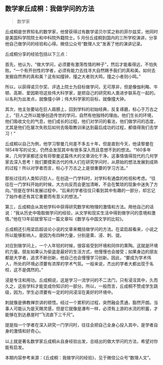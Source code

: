 ## 数学家丘成桐：我做学问的方法

> 数学家

丘成桐是世界知名的数学家，他曾获得过有数学诺贝尔奖之称的菲尔兹奖，他同时是美国科学院院士和中科院外籍院士。5 月份丘成桐到国内的三所学校演讲，分享他自己做学问的经验和心得。微信公众号“数理人文”发表了他的演讲记录。

丘成桐分享的经验包括以下三点：

首先，他认为，“做大学问，必须要有激荡性情的种子”，然后才能看得远，不怕失败。“一个有开创性的学者，必须有能力去找寻大自然赐予我们的真和美。如何去发掘自然界的真和美？这有如撞钟，撞之大者则大鸣，撞之小者则小鸣。”

所以，以获得诺贝尔奖、评选上院士为目标做学问，无可厚非，但是像伽利略、牛顿、高斯、爱因斯坦这些伟大科学家，是把自己的研究和人类进步联系在一起的。以名利为出发点，就像撞小钟；伟大科学家的目标，就像撞大钟。

其次，他主张要站在巨人肩膀上，回到学科的初始经典，反复琢磨，标心于万古之上，“巨人之所以能够创造传世的学问，自然有他独特的理由。他们生长的环境，他们吸收文化的气息，他们成长的过程，他们对学问的看法，他们做学问的态度，尤其是他们在屡次失败后如何去吸取教训来达到最后成功的过程，都值得我们去学习！”

丘成桐以自己为例，他学习黎曼几何差不多五十年，但是直到今天，他读黎曼在1854年写的论文，仍然会发现其中有很多深入而且意想不到的想法。“160多年来，几何学家都还没有将黎曼这篇伟大的文章消化干净。这事情值得现代的几何学家去深入思考！我们要摸索古代的伟人们在研究学问时，从原始的想法发展到成熟的过程！所以对学者而言，标心于万古之上是很重要的学习方法。”

那些过往的人类知识巨人，在创造一门学科时，对学科有通盘的检视和考虑。“往往在一门学科开始的时候，大方向反而会更加清晰，不会在繁琐的现象中迷失了方向。”但是在学科发展过程中，“后来的学者往往只看到其中有趣的一部分，却忘记了始作者还有其它重要而有意义的想法。”

第三，丘成桐会从其他学科中获得研究数学和物理的激情和方法。用他自己的话说：“我从历史中吸取做学问的经验，从文学和现实生活中得到做学问的意境和激情。”他在13年前就曾写过一篇文章叫《数学与中国文学的比较》。

丘成桐还引用梁启超谈论小说的文章来概括做学问的方法。在梁启超看来，小说之所以能够影响人，是因为有四种力量，分别是熏、浸、刺、提。

对应到做学问上，一个人年轻的时候，很容易受到环境和同伴的熏陶。这就是环境的力量。朋友如果认为偷盗是最好的生活方式，他慢慢也会接受；如果身边的朋友都是大学者，追求不断创新，他自己也会慢慢学习创新。因此，“要成为学术伟人，所处的环境必须要有浓厚的学术气氛。一般来说，杰出的学者大都出现于名校，这不是偶然的。”

浸是专注和用功。丘成桐说，这是学习一流学问的不二法门，只有浸淫其中，久而久之，这些学科才能变成你知识的一部分。所以，一般而言，丘成桐不赞成学生跳级，因为，学生必须要有一定的时间浸淫在美好的环境中。

刺就像是佛教禅宗讲的顿悟。经过一个累积的过程，突然融会贯通，豁然开朗。当事人可能认为是天赐灵感，但是它就像是瀑布一样，必须有上游的水流的积蓄，才能够在到达悬崖时“飞流直下三千尺”。

提是指一个学者在深入研究一门学问时，往往会把自己全身心投入其中，是学者自身的激情和好奇心。

以上就是著名数学家丘成桐从自身经验出发，总结出的做大学问的方法，希望对你能有启发。

本期内容参考来源：《丘成桐：我做学问的经验》，见于微信公众号“数理人文”。
